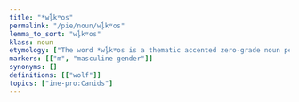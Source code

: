 ```yaml
---
title: "*wĺ̥kʷos"
permalink: "/pie/noun/wĺ̥kʷos"
lemma_to_sort: "wĺ̥kʷos"
klass: noun
etymology: ["The word *wĺ̥kʷos is a thematic accented zero-grade noun perhaps derived from the adjective *wl̥kʷós (“dangerous”); compare Hittite 𒉿𒀠𒆪𒉿𒀸 (walkuwa-, “something negative”), Old Irish olc (“evil”), Sanskrit अवृक (avṛká, “safe”, literally “not wild”), वृकतात् (vṛká-tāt, “savagery”). Stress shift onto the zero-grade is consistent with nominalized adjectives: compare Sanskrit कृष्ण (kṛ́ṣṇa, “black antelope”) from कृष्ण (kṛṣṇá, “black”). Alternatively, the word may be a derivative of the verbal root *welh₂- (“to tear up”). In either case, the word's formation closely resembles that of *h₂ŕ̥tḱos (“bear”), another thematic accented zero-grade noun whose referent is an animal subject to cultural taboos.", "The Latin and Greek reflexes are unexpected (vs. expected Lat *volquus, Gk *álpos, according to the regular progression PIE *l̥ > Lat ol, Gk al). The Latin reflex is a borrowing from Osco-Umbrian (where PIE */kʷ/ regularly gave /p/), and both the Italic and Greek reflexes underwent metathesis, possibly as a taboo deformation meant to offset the fear usually associated with the animal. A deformation would explain the metathesis of */w/ and */l/, which also occurred in Greek (*wĺ̥kʷos → *lúkʷos → λύκος (lúkos)), and also explains the presence of delabialized /k/ per the boukólos rule (regardless of whether it is Proto-Indo-European already or only Proto-Greek). In both cases, the expected forms are so close to the word for “fox” – compare Latin volpēs, Ancient Greek ἀλωπός (alōpós), ἀλώπηξ (alṓpēx) – that avoiding conflation of the two words “wolf” and “fox” may have motivated either alteration or borrowing.", "The Germanic reflex, with /f/ < */p/ < */kʷ/, underwent an unusual sound change, but the velar was retained in at least one form, i. e. Old Norse ylgr (“she-wolf”) (vs. Old English wylf, Middle High German wülpe < *wulbi) < *wulgʷī́ < *wl̥kʷíh₂s, which indicates neither taboo deformation nor derivation from some other root took place.", "Armenian and Celtic have replaced the word with Proto-Indo-European *waylos (“howler”) due to taboo; compare Old Armenian գայլ (gayl), Middle Irish fáel. (In Celtic, *kū (“hound, dog”) is also used to designate the wolf.)"]
markers: [["m", "masculine gender"]]
synonyms: []
definitions: [["wolf"]]
topics: ["ine-pro:Canids"]
---
```

